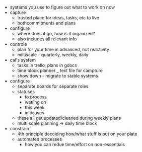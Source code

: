 - systems you use to figure out what to work on now
- capture
	- trusted place for ideas, tasks, etc to live
	- bothcommitments and plans
- configure
	- where does it go, how is it organized?
	- also includes all relevant info
- controle
	- plan for your time in advanced, not reactivity
	- miltiscale - quarterly, weekly, daily
- cal's system
	- tasks in trello, plans in gdocs
	- time block planner _ text file for campture
	- show down - migrate to stable systems
- configure
	- separate boards for separate roles
	- statuses
		- to process
		- watiing on
		- this week
		- initiatives
	- these all get updated/cleaned during weekly plans
	- multi scale planning -> daily time block
- constrain
	- 4th principle decciding how/what stuff is put on your plate
	- automated processes
		- how you can redue time/effort on non-essentials